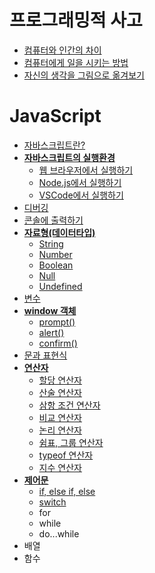 # 프로그래밍적 사고
+ [컴퓨터와 인간의 차이](./JavaScript/flow/1.computer-and-human.md)
+ [컴퓨터에게 일을 시키는 방법](./JavaScript/flow/2.command-to-computer.md)
+ [자신의 생각을 그림으로 옮겨보기](./JavaScript/flow/3.flow-chart.md)

# JavaScript
+ [자바스크립트란?](./JavaScript/0.JavaScript.md)
+ [**자바스크립트의 실행환경**](./JavaScript/1.js-environment/0.intro.md)
  + [웹 브라우저에서 실행하기](./JavaScript/1.js-environment/1.browser-start.md)
  + [Node.js에서 실행하기](./JavaScript/1.js-environment/2.nodejs-start.md)
  + [VSCode에서 실행하기](./JavaScript/1.js-environment/3.vscode-start.md)
+ [디버깅](./JavaScript/2.debugging.md)
+ [콘솔에 출력하기](./JavaScript/3.console-log.md)
+ [**자료형(데이터타입)**](./JavaScript/4.data-type/0.intro.md)
  + [String](./JavaScript/4.data-type/1.string.md)
  + [Number](./JavaScript/4.data-type/2.number.md)
  + [Boolean](./JavaScript/4.data-type/3.boolean.md)
  + [Null](./JavaScript/4.data-type/4.null.md)
  + [Undefined](./JavaScript/4.data-type/5.undefined.md)
+ [변수](./JavaScript/5.variable.md)
+ [**window 객체**](./JavaScript/6.window/0.intro.md)
  + [prompt()](./JavaScript/6.window/0.intro.md)
  + [alert()](./JavaScript/6.window/2.alert.md)
  + [confirm()](./JavaScript/6.window/3.confirm.md)
+ [문과 표현식](./JavaScript/8.statement-expression.md)
+ [**연산자**](./JavaScript/7.operator/0.intro.md)
  + [할당 연산자](./JavaScript/7.operator/1.equal.md)
  + [산술 연산자](./JavaScript/7.operator/2.normal.md)
  + [삼항 조건 연산자](./JavaScript/7.operator/3.ternary.md)
  + [비교 연산자](./JavaScript/7.operator/4.comparison.md)
  + [논리 연산자](./JavaScript/7.operator/5.logical.md)
  + [쉼표, 그룹 연산자](./JavaScript/7.operator/6.other.md)
  + [typeof 연산자](./JavaScript/7.operator/7.typeof.md)
  + [지수 연산자](./JavaScript/7.operator/8.expo.md)
+ [**제어문**](./JavaScript/9.flow-statement/0.intro.md)
  + [if, else if, else](./JavaScript/9.flow-statement/1.if.md)
  + [switch](./JavaScript/9.flow-statement/2.switch.md)
  + for
  + while
  + do...while
+ 배열
+ 함수